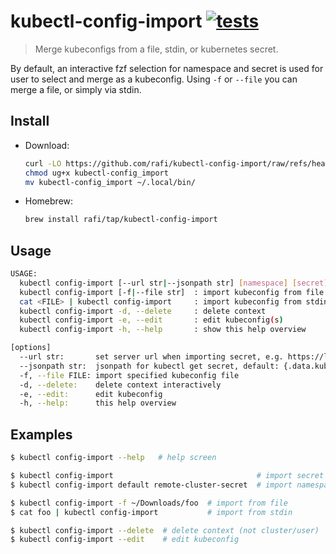 # kubectl-config-import [![tests](https://github.com/rafi/kubectl-config-import/actions/workflows/test.yml/badge.svg?branch=master)](https://github.com/rafi/kubectl-config-import/actions/workflows/test.yml)

> Merge kubeconfigs from a file, stdin, or kubernetes secret.

By default, an interactive fzf selection for namespace and secret is used for
user to select and merge as a kubeconfig. Using `-f` or `--file` you can merge a
file, or simply via stdin.

## Install

- Download:

  ```sh
  curl -LO https://github.com/rafi/kubectl-config-import/raw/refs/heads/master/kubectl-config_import
  chmod ug+x kubectl-config_import
  mv kubectl-config_import ~/.local/bin/
  ```

- Homebrew:

  ```sh
  brew install rafi/tap/kubectl-config-import
  ```

## Usage

```sh
USAGE:
  kubectl config-import [--url str|--jsonpath str] [namespace] [secret] : import from secret
  kubectl config-import [-f|--file str]  : import kubeconfig from file
  cat <FILE> | kubectl config-import     : import kubeconfig from stdin
  kubectl config-import -d, --delete     : delete context
  kubectl config-import -e, --edit       : edit kubeconfig(s)
  kubectl config-import -h, --help       : show this help overview

[options]
  --url str:       set server url when importing secret, e.g. https://localhost:6443
  --jsonpath str:  jsonpath for kubectl get secret, default: {.data.kubeconfig\.conf}
  -f, --file FILE: import specified kubeconfig file
  -d, --delete:    delete context interactively
  -e, --edit:      edit kubeconfig
  -h, --help:      this help overview
```

## Examples

```sh
$ kubectl config-import --help   # help screen

$ kubectl config-import                                # import secret interactively
$ kubectl config-import default remote-cluster-secret  # import namespaced secret

$ kubectl config-import -f ~/Downloads/foo  # import from file
$ cat foo | kubectl config-import           # import from stdin

$ kubectl config-import --delete  # delete context (not cluster/user)
$ kubectl config-import --edit    # edit kubeconfig
```
